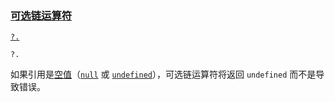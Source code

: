 ### [可选链运算符](https://developer.mozilla.org/zh-CN/docs/Web/JavaScript/Reference/Operators#可选链运算符)

[`?.`](https://developer.mozilla.org/zh-CN/docs/Web/JavaScript/Reference/Operators/Optional_chaining)

```
?.
```

如果引用是[空值](https://developer.mozilla.org/zh-CN/docs/Glossary/Nullish)（[`null`](https://developer.mozilla.org/zh-CN/docs/Web/JavaScript/Reference/Operators/null) 或 [`undefined`](https://developer.mozilla.org/zh-CN/docs/Web/JavaScript/Reference/Global_Objects/undefined)），可选链运算符将返回 `undefined` 而不是导致错误。
